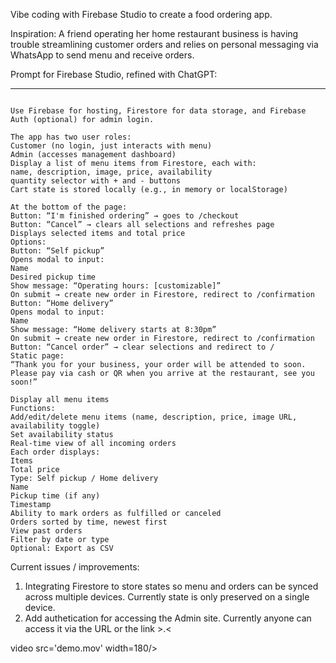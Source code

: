 Vibe coding with Firebase Studio to create a food ordering app.

Inspiration: A friend operating her home restaurant business is having trouble 
streamlining customer orders and relies on personal messaging via WhatsApp to send menu 
and receive orders. 

Prompt for Firebase Studio, refined with ChatGPT:

----------------------------------------------
```Build a food ordering app with the following requirements:

Use Firebase for hosting, Firestore for data storage, and Firebase Auth (optional) for admin login.

The app has two user roles:
Customer (no login, just interacts with menu)
Admin (accesses management dashboard)
Display a list of menu items from Firestore, each with:
name, description, image, price, availability
quantity selector with + and - buttons
Cart state is stored locally (e.g., in memory or localStorage)

At the bottom of the page:
Button: “I'm finished ordering” → goes to /checkout
Button: “Cancel” → clears all selections and refreshes page
Displays selected items and total price
Options:
Button: “Self pickup”
Opens modal to input:
Name
Desired pickup time
Show message: “Operating hours: [customizable]”
On submit → create new order in Firestore, redirect to /confirmation
Button: “Home delivery”
Opens modal to input:
Name
Show message: “Home delivery starts at 8:30pm”
On submit → create new order in Firestore, redirect to /confirmation
Button: “Cancel order” → clear selections and redirect to /
Static page:
“Thank you for your business, your order will be attended to soon. Please pay via cash or QR when you arrive at the restaurant, see you soon!”

Display all menu items
Functions:
Add/edit/delete menu items (name, description, price, image URL, availability toggle)
Set availability status
Real-time view of all incoming orders
Each order displays:
Items
Total price
Type: Self pickup / Home delivery
Name
Pickup time (if any)
Timestamp
Ability to mark orders as fulfilled or canceled
Orders sorted by time, newest first
View past orders
Filter by date or type
Optional: Export as CSV
```

Current issues / improvements:
1. Integrating Firestore to store states so menu and orders can be synced across multiple devices. Currently state is only preserved on a single device.
2. Add authetication for accessing the Admin site. Currently anyone can access it via the URL or the link >.<

video src='demo.mov' width=180/>
